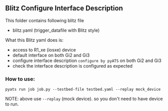 
## Blitz Configure Interface Description

This folder contains following blitz file

- blitz.yaml (trigger_datafile with Blitz style)

What this Blitz yaml does is:
- access to R1_xe (iosxe) device
- default interface on both Gi2 and Gi3
- configure interface description `configure by pyATS` on both Gi2 and Gi3
- check the interface description is configured as expected

### How to use:
```
pyats run job job.py --testbed-file testbed.yaml --replay mock_device
```
NOTE: above use `--replay` (mock device). so you don't need to have device to run.
